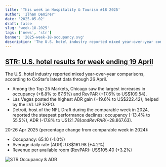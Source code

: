 ```yaml
---
title: 'This week in Hospitality & Tourism #18 2025'
author: 'Ilhan Demirer'
date: '2025-05-02'
draft: false
slug: 'week-18-2025'
tags: ['news', 'str']
banner: '2025-week-18-occupancy.svg'
description: 'The U.S. hotel industry reported mixed year-over-year comparisons, according to CoStar’s latest data through 26 April.'
---
```


## [STR: U.S. hotel results for week ending 19 April](https://str.com/press-release/us-hotel-results-week-ending-26-april)

The U.S. hotel industry reported mixed year-over-year comparisons, according to CoStar’s latest data through 26 April.

- Among the Top 25 Markets, Chicago saw the largest increases in occupancy (+6.8% to 67.6%) and RevPAR (+17.6% to US$109.54).
- Las Vegas posted the highest ADR gain (+19.6% to US$222.42), helped by the LVL UP EXPO.
- Detroit, host of the NFL Draft during the comparable week in 2024, reported the steepest performance declines: occupancy (-13.4% to 55.5%), ADR (-17.8% to US$121.78) and RevPAR (-28.8% to US$67.63).

20-26 Apr 2025 (percentage change from comparable week in 2024):

- Occupancy: 65.10 (-1.0%)
- Average daily rate (ADR): US$161.98 (+4.2%)
- Revenue per available room (RevPAR): US$105.40 (+3.2%)

![STR Occupancy & ADR](/images/blogimages/2025-week-18-occupancy.svg)

